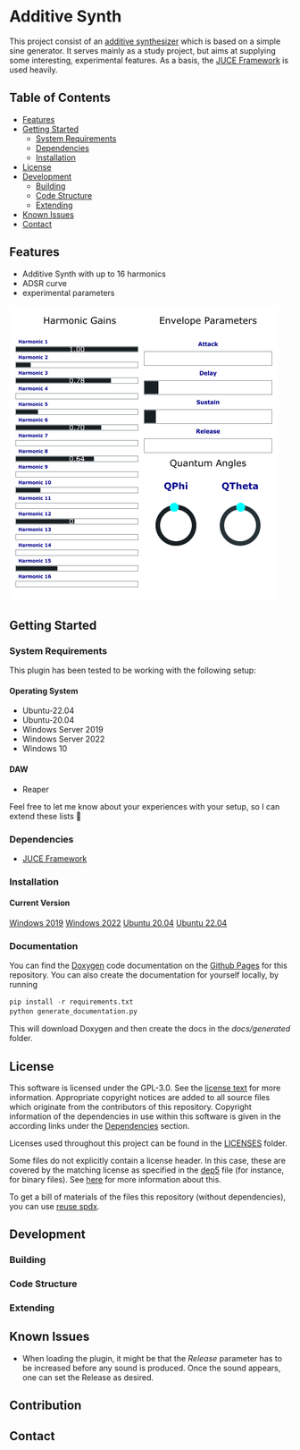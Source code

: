 <!--
Additive Synth - Experimental Synthesizer with some features to explore.
 
 Copyright (C) 2023 Christoph Wellm <christoph.wellm@creaflect.de>

 This program is free software: you can redistribute it and/or modify it under the terms of the 
 GNU General Public License version 3 as published by the Free Software Foundation.
 
 This program is distributed in the hope that it will be useful, but WITHOUT ANY WARRANTY; without 
 even the implied warranty of MERCHANTABILITY or FITNESS FOR A PARTICULAR PURPOSE.  See the GNU 
 General Public License for more details. 
 
 You should have received a copy of the GNU General Public License along with this program.  
 If not, see <http://www.gnu.org/licenses/>.
  
 SPDX-License-Identifier: GPL-3.0-only
-->

# Additive Synth

This project consist of an [additive synthesizer](https://en.wikipedia.org/wiki/Additive_synthesis) which is based on a simple sine generator. 
It serves mainly as a study project, but aims at supplying some interesting, experimental features.
As a basis, the [JUCE Framework](https://github.com/juce-framework/JUCE) is used heavily. 

## Table of Contents

* [Features](#features)
* [Getting Started](#getting-started)
    * [System Requirements](#system-requirements)
    * [Dependencies](#dependencies)
    * [Installation](#installation)
* [License](#license)
* [Development](#development)
    * [Building](#building)
    * [Code Structure](#code-structure)
    * [Extending](#extending)
* [Known Issues](#known-issues)
* [Contact](#contact)

## Features

* Additive Synth with up to 16 harmonics
* ADSR curve 
* experimental parameters

![Screenshot of the current version of the plugin.](/res/shotv_0_1.png)

## Getting Started

### System Requirements

This plugin has been tested to be working with the following setup:

#### Operating System

* Ubuntu-22.04
* Ubuntu-20.04
* Windows Server 2019
* Windows Server 2022
* Windows 10

#### DAW

* Reaper 

Feel free to let me know about your experiences with your setup, so I can extend these lists :slightly_smiling_face:	

### Dependencies

- [JUCE Framework](https://github.com/juce-framework/JUCE)

### Installation

#### Current Version

[Windows 2019](https://github.com/cwellm/VST_Plugin/suites/12591900072/artifacts/673521211)
[Windows 2022](https://github.com/cwellm/VST_Plugin/suites/12591900072/artifacts/673521212)
[Ubuntu 20.04](https://github.com/cwellm/VST_Plugin/suites/12591900072/artifacts/673521209)
[Ubuntu 22.04](https://github.com/cwellm/VST_Plugin/suites/12591900072/artifacts/673521210)

### Documentation

You can find the [Doxygen](https://www.doxygen.nl/index.html) code documentation on the [Github Pages](https://cwellm.github.io/VST_Plugin/) for this repository. You can also create the 
documentation for yourself locally, by running 

```python
pip install -r requirements.txt
python generate_documentation.py
```
This will download Doxygen and then create the docs in the _docs/generated_ folder. 

## License

This software is licensed under the GPL-3.0. See the [license text](LICENSE) for more information. Appropriate copyright notices are
added to all source files which originate from the contributors of this repository. Copyright information of the dependencies in use
within this software is given in the according links under the [Dependencies](#dependencies) section.

Licenses used throughout this project can be found in the [LICENSES](LICENSES) folder. 

Some files do not explicitly contain a license header. In this case, these are covered by the matching license as specified
in the [dep5](.reuse/dep5) file (for instance, for binary files). See [here](https://reuse.software/faq/#bulk-license) for more information about this.

To get a bill of materials of the files this repository (without dependencies), you can use [reuse spdx](https://reuse.readthedocs.io/en/latest/readme.html#usage).

## Development

### Building

### Code Structure

### Extending

## Known Issues

- When loading the plugin, it might be that the *Release* parameter has to be increased before any sound is produced.
Once the sound appears, one can set the Release as desired.

## Contribution

## Contact
